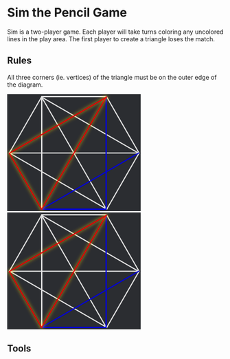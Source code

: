 # Sim the Pencil Game
Sim is a two-player game. Each player will take turns coloring any uncolored lines in the play area. The first player to create a triangle loses the match.

## Rules
All three corners (ie. vertices) of the triangle must be on the outer edge of the diagram.

![](https://raw.githubusercontent.com/daniel-citrus/Sim/main/dist/media/how-to-play/Triangle1.png)
![](https://raw.githubusercontent.com/daniel-citrus/Sim/main/dist/media/how-to-play/Triangle1.png)

## Tools
